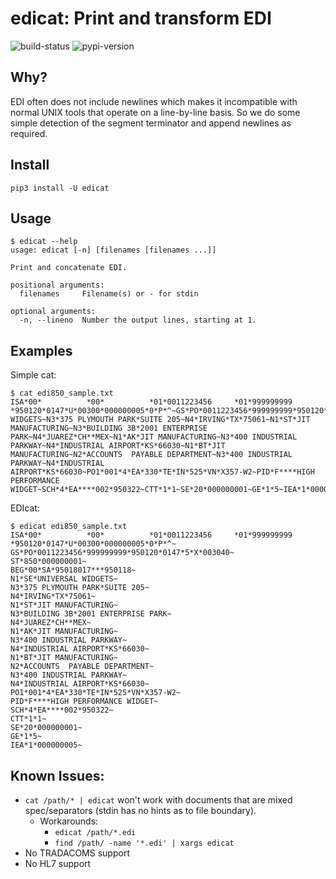 # edicat: Print and transform EDI

![build-status](https://circleci.com/gh/notpeter/edicat.svg?style=shield&circle-token=:circle-token)
![pypi-version](https://img.shields.io/pypi/v/edicat.svg)

## Why?

EDI often does not include newlines which makes it incompatible with
normal UNIX tools that operate on a line-by-line basis.  So we do some
simple detection of the segment terminator and append newlines as required.

## Install

```
pip3 install -U edicat
```

## Usage

```shell
$ edicat --help
usage: edicat [-n] [filenames [filenames ...]]

Print and concatenate EDI.

positional arguments:
  filenames     Filename(s) or - for stdin

optional arguments:
  -n, --lineno  Number the output lines, starting at 1.
```

## Examples
Simple cat:
```shell
$ cat edi850_sample.txt
ISA*00*          *00*          *01*0011223456     *01*999999999      *950120*0147*U*00300*000000005*0*P*^~GS*PO*0011223456*999999999*950120*0147*5*X*003040~ST*850*000000001~BEG*00*SA*95018017***950118~N1*SE*UNIVERSAL WIDGETS~N3*375 PLYMOUTH PARK*SUITE 205~N4*IRVING*TX*75061~N1*ST*JIT MANUFACTURING~N3*BUILDING 3B*2001 ENTERPRISE PARK~N4*JUAREZ*CH**MEX~N1*AK*JIT MANUFACTURING~N3*400 INDUSTRIAL PARKWAY~N4*INDUSTRIAL AIRPORT*KS*66030~N1*BT*JIT MANUFACTURING~N2*ACCOUNTS  PAYABLE DEPARTMENT~N3*400 INDUSTRIAL PARKWAY~N4*INDUSTRIAL AIRPORT*KS*66030~PO1*001*4*EA*330*TE*IN*525*VN*X357-W2~PID*F****HIGH PERFORMANCE WIDGET~SCH*4*EA****002*950322~CTT*1*1~SE*20*000000001~GE*1*5~IEA*1*000000005~
```

EDIcat:
```shell
$ edicat edi850_sample.txt
ISA*00*          *00*          *01*0011223456     *01*999999999      *950120*0147*U*00300*000000005*0*P*^~
GS*PO*0011223456*999999999*950120*0147*5*X*003040~
ST*850*000000001~
BEG*00*SA*95018017***950118~
N1*SE*UNIVERSAL WIDGETS~
N3*375 PLYMOUTH PARK*SUITE 205~
N4*IRVING*TX*75061~
N1*ST*JIT MANUFACTURING~
N3*BUILDING 3B*2001 ENTERPRISE PARK~
N4*JUAREZ*CH**MEX~
N1*AK*JIT MANUFACTURING~
N3*400 INDUSTRIAL PARKWAY~
N4*INDUSTRIAL AIRPORT*KS*66030~
N1*BT*JIT MANUFACTURING~
N2*ACCOUNTS  PAYABLE DEPARTMENT~
N3*400 INDUSTRIAL PARKWAY~
N4*INDUSTRIAL AIRPORT*KS*66030~
PO1*001*4*EA*330*TE*IN*525*VN*X357-W2~
PID*F****HIGH PERFORMANCE WIDGET~
SCH*4*EA****002*950322~
CTT*1*1~
SE*20*000000001~
GE*1*5~
IEA*1*000000005~
```

## Known Issues:

* `cat /path/* | edicat` won't work with documents that are mixed spec/separators (stdin has no hints as to file boundary).
  * Workarounds:
    * `edicat /path/*.edi`
    * `find /path/ -name '*.edi' | xargs edicat`
* No TRADACOMS support
* No HL7 support
